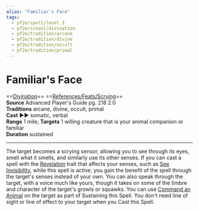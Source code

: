 ```yaml
---
alias: "Familiar's Face"
tags:
  - pf2e/spell/level_3
  - pf2e/school/divination
  - pf2e/tradition/arcane
  - pf2e/tradition/divine
  - pf2e/tradition/occult
  - pf2e/tradition/primal
---
```


# Familiar's Face

==[Divination](../../../Traits/Divination.md)== ==[References/Feats/Scrying](References/Feats/Scrying)==  
__Source__ Advanced Player's Guide pg. 218 2.0  
**Traditions** arcane, divine, occult, primal  
**Cast** ►► somatic, verbal  
**Range** 1 mile; **Targets** 1 willing creature that is your animal companion or familiar  
**Duration** sustained

---

The target becomes a scrying sensor, allowing you to see through its eyes, smell what it smells, and similarly use its other senses. If you can cast a spell with the [Revelation](../../../Traits/Revelation.md) trait that affects your senses, such as [See Invisibility](../Level%202/See%20Invisibility.md), while this spell is active, you gain the benefit of the spell through the target's senses instead of your own. You can also speak through the target, with a voice much like yours, though it takes on some of the timbre and character of the target's growls or squawks. You can use [Command an Animal](../../../Rules/Actions/Command%20an%20Animal.md) on the target as part of Sustaining this Spell. You don't need line of sight or line of effect to your target when you Cast this Spell.
